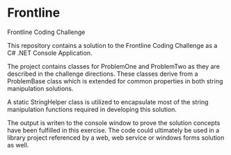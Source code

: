# Frontline
Frontline Coding Challenge

This repository contains a solution to the Frontline Coding Challenge as a C# .NET Console Application.

The project contains classes for ProblemOne and ProblemTwo as they are described in the challenge directions.  These classes derive from a ProblemBase class which is extended for common properties in both string manipulation solutions.

A static StringHelper class is utilized to encapsulate most of the string manipulation functions required in developing this solution.

The output is writen to the console window to prove the solution concepts have been fulfilled in this exercise.  The code could ultimately be used in a library project referenced by a web, web service or windows forms solution as well.

